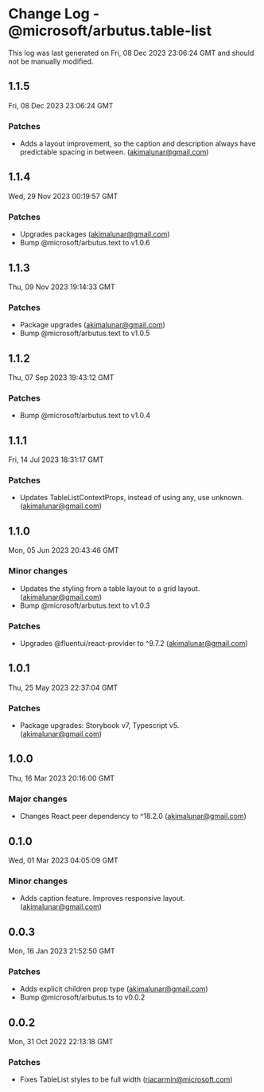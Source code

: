 # Change Log - @microsoft/arbutus.table-list

This log was last generated on Fri, 08 Dec 2023 23:06:24 GMT and should not be manually modified.

<!-- Start content -->

## 1.1.5

Fri, 08 Dec 2023 23:06:24 GMT

### Patches

- Adds a layout improvement, so the caption and description always have predictable spacing in between. (akimalunar@gmail.com)

## 1.1.4

Wed, 29 Nov 2023 00:19:57 GMT

### Patches

- Upgrades packages (akimalunar@gmail.com)
- Bump @microsoft/arbutus.text to v1.0.6

## 1.1.3

Thu, 09 Nov 2023 19:14:33 GMT

### Patches

- Package upgrades (akimalunar@gmail.com)
- Bump @microsoft/arbutus.text to v1.0.5

## 1.1.2

Thu, 07 Sep 2023 19:43:12 GMT

### Patches

- Bump @microsoft/arbutus.text to v1.0.4

## 1.1.1

Fri, 14 Jul 2023 18:31:17 GMT

### Patches

- Updates TableListContextProps, instead of using any, use unknown. (akimalunar@gmail.com)

## 1.1.0

Mon, 05 Jun 2023 20:43:46 GMT

### Minor changes

- Updates the styling from a table layout to a grid layout. (akimalunar@gmail.com)
- Bump @microsoft/arbutus.text to v1.0.3

### Patches

- Upgrades @fluentui/react-provider to ^9.7.2 (akimalunar@gmail.com)

## 1.0.1

Thu, 25 May 2023 22:37:04 GMT

### Patches

- Package upgrades: Storybook v7, Typescript v5. (akimalunar@gmail.com)

## 1.0.0

Thu, 16 Mar 2023 20:16:00 GMT

### Major changes

- Changes React peer dependency to ^18.2.0 (akimalunar@gmail.com)

## 0.1.0

Wed, 01 Mar 2023 04:05:09 GMT

### Minor changes

- Adds caption feature. Improves responsive layout. (akimalunar@gmail.com)

## 0.0.3

Mon, 16 Jan 2023 21:52:50 GMT

### Patches

- Adds explicit children prop type (akimalunar@gmail.com)
- Bump @microsoft/arbutus.ts to v0.0.2

## 0.0.2

Mon, 31 Oct 2022 22:13:18 GMT

### Patches

- Fixes TableList styles to be full width (riacarmin@microsoft.com)
